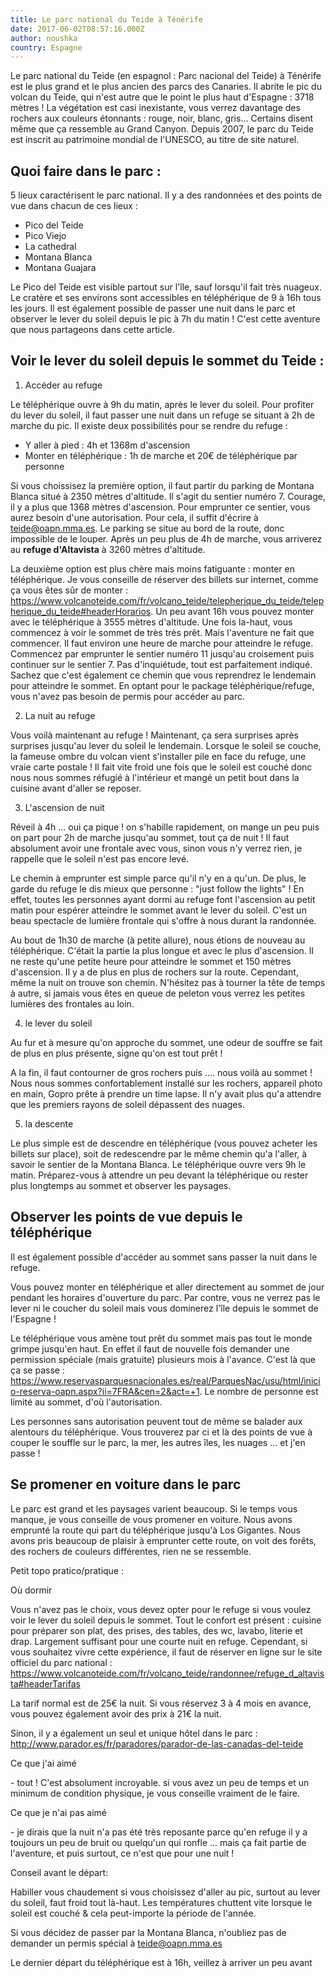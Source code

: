 ```yaml
---
title: Le parc national du Teide à Ténérife
date: 2017-06-02T08:57:16.000Z
author: noushka
country: Espagne
---
```


Le parc national du Teide (en espagnol : Parc nacional del Teide) à Ténérife est le plus grand et le plus ancien des parcs des Canaries. Il abrite le pic du volcan du Teide, qui n'est autre que le point le plus haut d'Espagne : 3718 mètres ! La végétation est casi inexistante, vous verrez davantage des rochers aux couleurs étonnants : rouge, noir, blanc, gris... Certains disent même que ça ressemble au Grand Canyon. Depuis 2007, le parc du Teide est inscrit au patrimoine mondial de l'UNESCO, au titre de site naturel.

## Quoi faire dans le parc :

5 lieux caractérisent le parc national. Il y a des randonnées et des points de vue dans chacun de ces lieux :

-   Pico del Teide
-   Pico Viejo
-   La cathedral
-   Montana Blanca
-   Montana Guajara

Le Pico del Teide est visible partout sur l'île, sauf lorsqu'il fait très nuageux. Le cratère et ses environs sont accessibles en téléphérique de 9 à 16h tous les jours. Il est également possible de passer une nuit dans le parc et observer le lever du soleil depuis le pic à 7h du matin ! C'est cette aventure que nous partageons dans cette article.

## Voir le lever du soleil depuis le sommet du Teide :

1. Accéder au refuge

Le téléphérique ouvre à 9h du matin, après le lever du soleil. Pour profiter du lever du soleil, il faut passer une nuit dans un refuge se situant à 2h de marche du pic. Il existe deux possibilités pour se rendre du refuge :

-   Y aller à pied : 4h et 1368m d'ascension
-   Monter en téléphérique : 1h de marche et 20€ de téléphérique par personne

Si vous choissisez la première option, il faut partir du parking de Montana Blanca situé à 2350 mètres d'altitude. Il s'agit du sentier numéro 7. Courage, il y a plus que 1368 mètres d'ascension. Pour emprunter ce sentier, vous aurez besoin d'une autorisation. Pour cela, il suffit d'écrire à teide@oapn.mma.es. Le parking se situe au bord de la route, donc impossible de le louper. Après un peu plus de 4h de marche, vous arriverez au **refuge d'Altavista** à 3260 mètres d'altitude.

La deuxième option est plus chère mais moins fatiguante : monter en téléphérique. Je vous conseille de réserver des billets sur internet, comme ça vous êtes sûr de monter : https://www.volcanoteide.com/fr/volcano_teide/telepherique_du_teide/telepherique_du_teide#headerHorarios. Un peu avant 16h vous pouvez monter avec le téléphérique à 3555 mètres d'altitude. Une fois la-haut, vous commencez à voir le sommet de très très prêt. Mais l'aventure ne fait que commencer. Il faut environ une heure de marche pour atteindre le refuge. Commencez par emprunter le sentier numéro 11 jusqu'au croisement puis continuer sur le sentier 7. Pas d'inquiétude, tout est parfaitement indiqué. Sachez que c'est également ce chemin que vous reprendrez le lendemain pour atteindre le sommet. En optant pour le package téléphérique/refuge, vous n'avez pas besoin de permis pour accéder au parc.

2. La nuit au refuge

Vous voilà maintenant au refuge ! Maintenant, ça sera surprises après surprises jusqu'au lever du soleil le lendemain. Lorsque le soleil se couche, la fameuse ombre du volcan vient s'installer pile en face du refuge, une vraie carte postale ! Il fait vite froid une fois que le soleil est couché donc nous nous sommes réfugié à l'intérieur et mangé un petit bout dans la cuisine avant d'aller se reposer.

3. L'ascension de nuit

Réveil à 4h ... oui ça pique ! on s'habille rapidement, on mange un peu puis on part pour 2h de marche jusqu'au sommet, tout ça de nuit ! Il faut absolument avoir une frontale avec vous, sinon vous n'y verrez rien, je rappelle que le soleil n'est pas encore levé.

Le chemin à emprunter est simple parce qu'il n'y en a qu'un. De plus, le garde du refuge le dis mieux que personne : "just follow the lights" ! En effet, toutes les personnes ayant dormi au refuge font l'ascension au petit matin pour espérer atteindre le sommet avant le lever du soleil. C'est un beau spectacle de lumière frontale qui s'offre à nous durant la randonnée.

Au bout de 1h30 de marche (à petite allure), nous étions de nouveau au téléphérique. C'était la partie la plus longue et avec le plus d'ascension. Il ne reste qu'une petite heure pour atteindre le sommet et 150 mètres d'ascension. Il y a de plus en plus de rochers sur la route. Cependant, même la nuit on trouve son chemin. N'hésitez pas à tourner la tête de temps à autre, si jamais vous êtes en queue de peleton vous verrez les petites lumières des frontales au loin.

4. le lever du soleil

Au fur et à mesure qu'on approche du sommet, une odeur de souffre se fait de plus en plus présente, signe qu'on est tout prêt !

A la fin, il faut contourner de gros rochers puis .... nous voilà au sommet ! Nous nous sommes confortablement installé sur les rochers, appareil photo en main, Gopro prête à prendre un time lapse. Il n'y avait plus qu'a attendre que les premiers rayons de soleil dépassent des nuages.

5. la descente

Le plus simple est de descendre en téléphérique (vous pouvez acheter les billets sur place), soit de redescendre par le même chemin qu'a l'aller, à savoir le sentier de la Montana Blanca. Le téléphérique ouvre vers 9h le matin. Préparez-vous à attendre un peu devant la téléphérique ou rester plus longtemps au sommet et observer les paysages.

## Observer les points de vue depuis le téléphérique

Il est également possible d'accéder au sommet sans passer la nuit dans le refuge.

Vous pouvez monter en téléphérique et aller directement au sommet de jour pendant les horaires d'ouverture du parc. Par contre, vous ne verrez pas le lever ni le coucher du soleil mais vous dominerez l'île depuis le sommet de l'Espagne !

Le téléphérique vous amène tout prêt du sommet mais pas tout le monde grimpe jusqu'en haut. En effet il faut de nouvelle fois demander une permission spéciale (mais gratuite) plusieurs mois à l'avance. C'est là que ça se passe : https://www.reservasparquesnacionales.es/real/ParquesNac/usu/html/inicio-reserva-oapn.aspx?ii=7FRA&cen=2&act=+1. Le nombre de personne est limité au sommet, d'où l'autorisation.

Les personnes sans autorisation peuvent tout de même se balader aux alentours du téléphérique. Vous trouverez par ci et là des points de vue à couper le souffle sur le parc, la mer, les autres îles, les nuages ... et j'en passe !

## Se promener en voiture dans le parc

Le parc est grand et les paysages varient beaucoup. Si le temps vous manque, je vous conseille de vous promener en voiture. Nous avons emprunté la route qui part du téléphérique jusqu'à Los Gigantes. Nous avons pris beaucoup de plaisir à emprunter cette route, on voit des forêts, des rochers de couleurs différentes, rien ne se ressemble.

Petit topo pratico/pratique :

Où dormir

Vous n'avez pas le choix, vous devez opter pour le refuge si vous voulez voir le lever du soleil depuis le sommet. Tout le confort est présent : cuisine pour préparer son plat, des prises, des tables, des wc, lavabo, literie et drap. Largement suffisant pour une courte nuit en refuge. Cependant, si vous souhaitez vivre cette expérience, il faut de réserver en ligne sur le site officiel du parc national : https://www.volcanoteide.com/fr/volcano_teide/randonnee/refuge_d_altavista#headerTarifas

La tarif normal est de 25€ la nuit. Si vous réservez 3 à 4 mois en avance, vous pouvez également avoir des prix à 21€ la nuit.

Sinon, il y a également un seul et unique hôtel dans le parc : http://www.parador.es/fr/paradores/parador-de-las-canadas-del-teide

Ce que j'ai aimé

\- tout ! C'est absolument incroyable. si vous avez un peu de temps et un minimum de condition physique, je vous conseille vraiment de le faire.

Ce que je n'ai pas aimé

\- je dirais que la nuit n'a pas été très reposante parce qu'en refuge il y a toujours un peu de bruit ou quelqu'un qui ronfle ... mais ça fait partie de l'aventure, et puis surtout, ce n'est que pour une nuit !

Conseil avant le départ:

Habiller vous chaudement si vous choisissez d'aller au pic, surtout au lever du soleil, faut froid tout là-haut. Les températures chuttent vite lorsque le soleil est couché & cela peut-importe la période de l'année.

Si vous décidez de passer par la Montana Blanca, n'oubliez pas de demander un permis spécial à teide@oapn.mma.es

Le dernier départ du téléphérique est à 16h, veillez à arriver un peu avant
